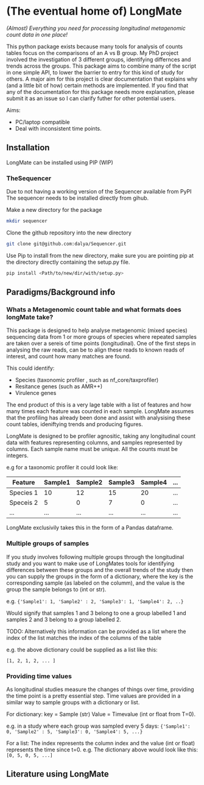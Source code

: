 # (The eventual home of) LongMate

*(Almost) Everything you need for processing longitudinal metagenomic count data in one place!*

This python package exists because many tools for analysis of counts tables focus on the comparisons of an A vs B group. My PhD project involved the investigation of 3 different groups, identifying differnces and trends across the groups. This package aims to combine many of the script in one simple API, to lower the barrier to entry for this kind of study for others. A major aim for this project is clear documentation that explains why (and a little bit of how) certain methods are implemented. If you find that any of the documentation for this package needs more explanation, please submit it as an issue so I can clarify futher for other potential users.

Aims:

- PC/laptop compatible
- Deal with inconsistent time points.

## Installation

LongMate can be installed using PIP (WIP)

### TheSequencer

Due to not having a working version of the Sequencer available from PyPI The sequencer needs to be installed directly from gihub.

Make a new directory for the package

``` bash
mkdir sequencer
```

Clone the github repository into the new directory

``` bash
git clone git@github.com:dalya/Sequencer.git
```

Use Pip to install from the new directory, make sure you are pointing pip at the directory directly containing the setup.py file.

``` bash
pip install <Path/to/new/dir/with/setup.py>
```

## Paradigms/Background info

### Whats a Metagenomic count table and what formats does longMate take?

This package is designed to help analyse metagenomic (mixed species) sequencing data from 1 or more groups of species where repeated samples are taken over a sereis of time points (longitudinal). One of the first steps in analysing the raw reads, can be to align these reads to known reads of interest, and count how many matches are found.

This could identify:

- Species (taxonomic profiler , such as nf_core/taxprofiler)
- Resitance genes (such as AMR++)
- Virulence genes

The end product of this is a very lage table with a list of features and how many times each feature was counted in each sample. LongMate assumes that the profiling has already been done and assist with analysising these count tables, ideniftying trends and producing figures.

LongMate is designed to be profiler agnositic, taking any longitudinal count data with features representing columns, and samples represented by columns. Each sample name must be unique. All the counts must be integers.

e.g for a taxonomic profiler it could look like:

|Feature   | Sample1 | Sample2 | Sample3 | Sample4 | ... |
|----------|---------|---------|---------|---------|-----|
|Species 1 | 10      | 12      | 15      | 20      | ... |
|Speceis 2 | 5       | 0       | 7       | 0       | ... |
|...       | ...     | ...     | ...     | ...     | ... |

LongMate exclusivily takes this in the form of a Pandas dataframe.

### Multiple groups of samples

If you study involves following multiple groups through the longitudinal study and you want to make use of LongMates tools for identifying differences between these groups and the overall trends of the study then you can supply the groups in the form of a dictionary, where the key is the corresponding sample (as labeled on the columm), and the value is the group the sample belongs to (int or str).

e.g. `{'Sample1': 1, 'Sample2' : 2, 'Sample3': 1, 'Sample4': 2, ..}`

Would signify that samples 1 and 3 belong to one a group labelled 1 and samples 2 and 3 belong to a group labelled 2.

TODO: Alternatively this information can be provided as a list where the index of the list matches the index of the columns of the table 

e.g. the above dictionary could be supplied as a list like this:

`[1, 2, 1, 2, ... ]`

### Providing time values

As longitudinal studies measure the changes of things over time, providing the time point is a pretty essential step. Time values are provided in a similar way to sample groups with a dictionary or list. 

For dictionary:
key = Sample (str)
Value = Timevalue (int or float from T=0).

e.g. in a study where each group was sampled every 5 days:
 `{'Sample1': 0, 'Sample2' : 5, 'Sample3': 0, 'Sample4': 5, ...}`

For a list:
The index represents the column index and the value (int or float) represents the time since t=0. e.g. The dictionary above would look like this:
`[0, 5, 0, 5, ...]`

## Literature using LongMate